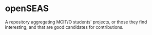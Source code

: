 # openSEAS
A repository aggregating MCIT/O students' projects, or those they find interesting, and that are good candidates for contributions.
